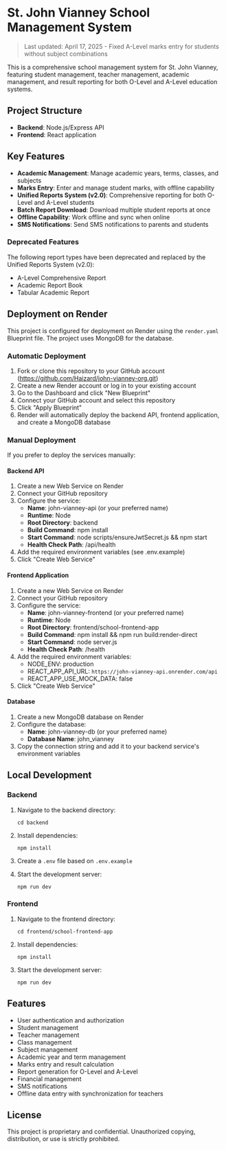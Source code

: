 # St. John Vianney School Management System

> Last updated: April 17, 2025 - Fixed A-Level marks entry for students without subject combinations

This is a comprehensive school management system for St. John Vianney, featuring student management, teacher management, academic management, and result reporting for both O-Level and A-Level education systems.

## Project Structure

- **Backend**: Node.js/Express API
- **Frontend**: React application

## Key Features

- **Academic Management**: Manage academic years, terms, classes, and subjects
- **Marks Entry**: Enter and manage student marks, with offline capability
- **Unified Reports System (v2.0)**: Comprehensive reporting for both O-Level and A-Level students
- **Batch Report Download**: Download multiple student reports at once
- **Offline Capability**: Work offline and sync when online
- **SMS Notifications**: Send SMS notifications to parents and students

### Deprecated Features

The following report types have been deprecated and replaced by the Unified Reports System (v2.0):

- A-Level Comprehensive Report
- Academic Report Book
- Tabular Academic Report

## Deployment on Render

This project is configured for deployment on Render using the `render.yaml` Blueprint file. The project uses MongoDB for the database.

### Automatic Deployment

1. Fork or clone this repository to your GitHub account (https://github.com/Haizard/john-vianney-org.git)
2. Create a new Render account or log in to your existing account
3. Go to the Dashboard and click "New Blueprint"
4. Connect your GitHub account and select this repository
5. Click "Apply Blueprint"
6. Render will automatically deploy the backend API, frontend application, and create a MongoDB database

### Manual Deployment

If you prefer to deploy the services manually:

#### Backend API

1. Create a new Web Service on Render
2. Connect your GitHub repository
3. Configure the service:
   - **Name**: john-vianney-api (or your preferred name)
   - **Runtime**: Node
   - **Root Directory**: backend
   - **Build Command**: npm install
   - **Start Command**: node scripts/ensureJwtSecret.js && npm start
   - **Health Check Path**: /api/health
4. Add the required environment variables (see .env.example)
5. Click "Create Web Service"

#### Frontend Application

1. Create a new Web Service on Render
2. Connect your GitHub repository
3. Configure the service:
   - **Name**: john-vianney-frontend (or your preferred name)
   - **Runtime**: Node
   - **Root Directory**: frontend/school-frontend-app
   - **Build Command**: npm install && npm run build:render-direct
   - **Start Command**: node server.js
   - **Health Check Path**: /health
4. Add the required environment variables:
   - NODE_ENV: production
   - REACT_APP_API_URL: `https://john-vianney-api.onrender.com/api`
   - REACT_APP_USE_MOCK_DATA: false
5. Click "Create Web Service"

#### Database

1. Create a new MongoDB database on Render
2. Configure the database:
   - **Name**: john-vianney-db (or your preferred name)
   - **Database Name**: john_vianney
3. Copy the connection string and add it to your backend service's environment variables

## Local Development

### Backend

1. Navigate to the backend directory:
   ```
   cd backend
   ```

2. Install dependencies:
   ```
   npm install
   ```

3. Create a `.env` file based on `.env.example`

4. Start the development server:
   ```
   npm run dev
   ```

### Frontend

1. Navigate to the frontend directory:
   ```
   cd frontend/school-frontend-app
   ```

2. Install dependencies:
   ```
   npm install
   ```

3. Start the development server:
   ```
   npm run dev
   ```

## Features

- User authentication and authorization
- Student management
- Teacher management
- Class management
- Subject management
- Academic year and term management
- Marks entry and result calculation
- Report generation for O-Level and A-Level
- Financial management
- SMS notifications
- Offline data entry with synchronization for teachers

## License

This project is proprietary and confidential. Unauthorized copying, distribution, or use is strictly prohibited.

